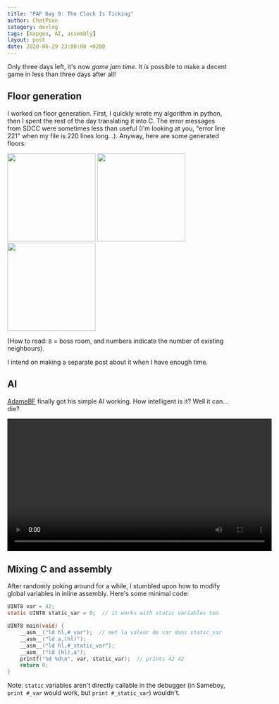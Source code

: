 ```yaml
---
title: "PAF Day 9: The Clock Is Ticking"
author: ChatPion
category: devlog
tags: [mapgen, AI, assembly]
layout: post
date: 2020-06-29 23:00:00 +0200
---
```


Only three days left, it's now _game jam time_. It _is_ possible to make a
decent game in less than three days after all!

## Floor generation

I worked on floor generation. First, I quickly wrote my algorithm in python,
then I spent the rest of the day translating it into C. The error
messages from SDCC were sometimes less than useful (I'm looking at you, "error
line 221" when my file is 220 lines long...). Anyway, here are some generated
floors:

<img src="/gboi-kirby/assets/img/floor/floor1.png" width="200"  /> 
<img src="/gboi-kirby/assets/img/floor/floor2.png" width="200"  /> 
<img src="/gboi-kirby/assets/img/floor/floor3.png" width="200"  /> 

(How to read: `B` = boss room, and numbers indicate the number of existing
neighbours).

I intend on making a separate post about it when I have enough time.

## AI

[AdameBF](https://github.com/AdameBF) finally got his simple AI working. How
intelligent is it? Well it can... die?

<video autoplay height="300" controls>
  <source src="/gboi-kirby/assets/babysteps2.webm" type="video/webm">
</video>



## Mixing C and assembly

After randomly poking around for a while, I stumbled upon how to modify global
variables in inline assembly. Here's some minimal code:

```C
UINT8 var = 42;
static UINT8 static_var = 0;  // it works with static variables too

UINT8 main(void) {
    __asm__("ld hl,#_var");  // met la valeur de var dans static_var
    __asm__("ld a,(hl)");
    __asm__("ld hl,#_static_var");
    __asm__("ld (hl),a");
    printf("%d %d\n", var, static_var);  // prints 42 42
    return 0;
}
```

Note: `static` variables aren't directly callable in the debugger (in Sameboy,
`print #_var` would work, but `print #_static_var`) wouldn't.
